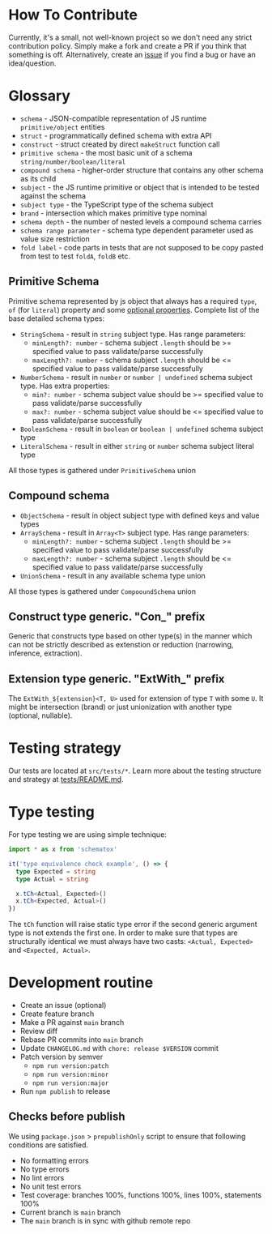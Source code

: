 # How To Contribute

Currently, it's a small, not well-known project so we don't need any strict contribution policy. Simply make a fork and create a PR if you think that something is off. Alternatively, create an [issue](https://github.com/incerta/schematox/issues) if you find a bug or have an idea/question.

# Glossary

- `schema` - JSON-compatible representation of JS runtime `primitive/object` entities
- `struct` - programmatically defined schema with extra API
- `construct` - struct created by direct `makeStruct` function call
- `primitive schema` - the most basic unit of a schema `string/number/boolean/literal`
- `compound schema` - higher-order structure that contains any other schema as its child
- `subject` - the JS runtime primitive or object that is intended to be tested against the schema
- `subject type` - the TypeScript type of the schema subject
- `brand` - intersection which makes primitive type nominal
- `schema depth` - the number of nested levels a compound schema carries
- `schema range parameter` - schema type dependent parameter used as value size restriction
- `fold label` - code parts in tests that are not supposed to be copy pasted from test to test `foldA`, `foldB` etc.

## Primitive Schema

Primitive schema represented by js object that always has a required `type`, `of` (for `literal`) property and some [optional properties](#detailed-schemas-optional-properties). Complete list of the base detailed schema types:

- `StringSchema` - result in `string` subject type. Has range parameters:
  - `minLength?: number` - schema subject `.length` should be >= specified value to pass validate/parse successfully
  - `maxLength?: number` - schema subject `.length` should be <= specified value to pass validate/parse successfully
- `NumberSchema` - result in `number` or `number | undefined` schema subject type. Has extra properties:
  - `min?: number` - schema subject value should be >= specified value to pass validate/parse successfully
  - `max?: number` - schema subject value should be <= specified value to pass validate/parse successfully
- `BooleanSchema` - result in `boolean` or `boolean | undefined` schema subject type
- `LiteralSchema` - result in either `string` or `number` schema subject literal type

All those types is gathered under `PrimitiveSchema` union

## Compound schema

- `ObjectSchema` - result in object subject type with defined keys and value types
- `ArraySchema` - result in `Array<T>` subject type. Has range parameters:
  - `minLength?: number` - schema subject `.length` should be >= specified value to pass validate/parse successfully
  - `maxLength?: number` - schema subject `.length` should be <= specified value to pass validate/parse successfully
- `UnionSchema` - result in any available schema type union

All those types is gathered under `CompooundSchema` union

## Construct type generic. "Con\_" prefix

Generic that constructs type based on other type(s) in the manner which can not be strictly described as extenstion or reduction (narrowing, inference, extraction).

## Extension type generic. "ExtWith\_" prefix

The `ExtWith_${extension}<T, U>` used for extension of type `T` with some `U`. It might be intersection (brand) or just unionization with another type (optional, nullable).

# Testing strategy

Our tests are located at `src/tests/*`. Learn more about the testing structure and strategy at [tests/README.md](https://github.com/incerta/schematox/blob/main/src/tests/README.md).

# Type testing

For type testing we are using simple technique:

```typescript
import * as x from 'schematox'

it('type equivalence check example', () => {
  type Expected = string
  type Actual = string

  x.tCh<Actual, Expected>()
  x.tCh<Expected, Actual>()
})
```

The `tCh` function will raise static type error if the second generic argument type is not extends the first one. In order to make sure that types are structurally identical we must always have two casts: `<Actual, Expected>` and `<Expected, Actual>`.

# Development routine

- Create an issue (optional)
- Create feature branch
- Make a PR against `main` branch
- Review diff
- Rebase PR commits into `main` branch
- Update `CHANGELOG.md` with `chore: release $VERSION` commit
- Patch version by semver
  - `npm run version:patch`
  - `npm run version:minor`
  - `npm run version:major`
- Run `npm publish` to release

## Checks before publish

We using `package.json` > `prepublishOnly` script to ensure that following conditions are satisfied.

- No formatting errors
- No type errors
- No lint errors
- No unit test errors
- Test coverage: branches 100%, functions 100%, lines 100%, statements 100%
- Current branch is `main` branch
- The `main` branch is in sync with github remote repo
